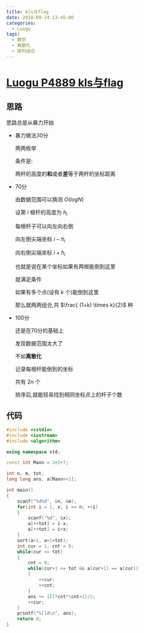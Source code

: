```yaml
---
title: kls与flag
date: 2018-09-24 13:45:00
categories:
  - Luogu
tags:
  - 数学
  - 离散化
  - 排列组合
---
```


# [Luogu P4889 kls与flag](https://www.luogu.org/problemnew/show/P4889)

## 思路

思路总是从暴力开始

- 暴力做法30分

    两两枚举

    条件是:

    两杆的高度的**和**或者**差**等于两杆的坐标距离

- 70分

    由数据范围可以猜测 $O(logN)$

    设第 $i$ 根杆的高度为 $h_i$

    每根杆子可以向左向右倒

    向左倒尖端坐标 $i-h_i$

    向右倒尖端坐标 $i+h_i$

    也就是说在某个坐标如果有两根能倒到这里

    就满足条件

    如果有多个点(设有 $k$ 个)能倒到这里

    那么就两两组合,共 $\frac{ (1+k) \times k}{2}$ 种

- 100分

    还是在70分的基础上

    发现数据范围太大了

    不如**离散化**

    记录每根杆能倒到的坐标

    共有 $2n$ 个

    排序后,就能轻易找到相同坐标点上的杆子个数

## 代码

```cpp
#include <cstdio>
#include <iostream>
#include <algorithm>

using namespace std;

const int Maxn = 2e5+7;

int n, m, tot;
long long ans, a[Maxn<<1];

int main()
{
    scanf("%d%d", &n, &m);
    for(int i = 1, x; i <= n; ++i)
    {
        scanf("%d", &x);
        a[++tot] = i-x;
        a[++tot] = i+x;
    }
    sort(a+1, a+1+tot);
    int cur = 1, cnt = 0;
    while(cur <= tot)
    {
        cnt = 0;
        while(cur+1 <= tot && a[cur+1] == a[cur])
        {
            ++cur;
            ++cnt;
        }
        ans += 1ll*cnt*(cnt+1)/2;
        ++cur;
    }
    printf("%lld\n", ans);
    return 0;
}
```